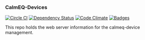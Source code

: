 ### CalmEQ-Devices

[![Circle CI](https://circleci.com/gh/CalmEQ/calmeq-devices.svg?style=shield)](https://circleci.com/gh/CalmEQ/calmeq-devices)
[![Dependency Status](http://img.shields.io/gemnasium/CalmEQ/calmeq-devices.svg)](https://gemnasium.com/CalmEQ/calmeq-devices)
[![Code Climate](http://img.shields.io/codeclimate/github/CalmEQ/calmeq-devices.svg)](https://codeclimate.com/github/CalmEQ/calmeq-devices)
[![Badges](http://img.shields.io/:badges-3/3-ff6799.svg)](https://github.com/badges/badgerbadgerbadger)

This repo holds the web server information for the calmeq-device management.
